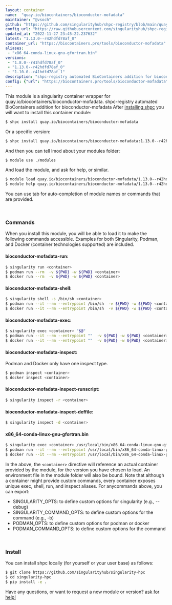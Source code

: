 ```yaml
---
layout: container
name:  "quay.io/biocontainers/bioconductor-mofadata"
maintainer: "@vsoch"
github: "https://github.com/singularityhub/shpc-registry/blob/main/quay.io/biocontainers/bioconductor-mofadata/container.yaml"
config_url: "https://raw.githubusercontent.com/singularityhub/shpc-registry/main/quay.io/biocontainers/bioconductor-mofadata/container.yaml"
updated_at: "2022-11-27 23:45:22.237632"
latest: "1.13.0--r42hdfd78af_0"
container_url: "https://biocontainers.pro/tools/bioconductor-mofadata"
aliases:
 - "x86_64-conda-linux-gnu-gfortran.bin"
versions:
 - "1.8.0--r41hdfd78af_0"
 - "1.13.0--r42hdfd78af_0"
 - "1.10.0--r41hdfd78af_1"
description: "shpc-registry automated BioContainers addition for bioconductor-mofadata"
config: {"url": "https://biocontainers.pro/tools/bioconductor-mofadata", "maintainer": "@vsoch", "description": "shpc-registry automated BioContainers addition for bioconductor-mofadata", "latest": {"1.13.0--r42hdfd78af_0": "sha256:879db8ee81a54e2035f0f367ec2e777c9724793c5c7e96e8030980987c77045a"}, "tags": {"1.8.0--r41hdfd78af_0": "sha256:ee0fde6cb04c21abe8b7527b6e758ee7e9b3dfc281c1ee9b44a3db568fe840cb", "1.13.0--r42hdfd78af_0": "sha256:879db8ee81a54e2035f0f367ec2e777c9724793c5c7e96e8030980987c77045a", "1.10.0--r41hdfd78af_1": "sha256:95f409dafa3ab7c8d08f2e21b2b2785c0e361446f130cdc142b91006d430b627"}, "docker": "quay.io/biocontainers/bioconductor-mofadata", "aliases": {"x86_64-conda-linux-gnu-gfortran.bin": "/usr/local/bin/x86_64-conda-linux-gnu-gfortran.bin"}}
---
```


This module is a singularity container wrapper for quay.io/biocontainers/bioconductor-mofadata.
shpc-registry automated BioContainers addition for bioconductor-mofadata
After [installing shpc](#install) you will want to install this container module:


```bash
$ shpc install quay.io/biocontainers/bioconductor-mofadata
```

Or a specific version:

```bash
$ shpc install quay.io/biocontainers/bioconductor-mofadata:1.13.0--r42hdfd78af_0
```

And then you can tell lmod about your modules folder:

```bash
$ module use ./modules
```

And load the module, and ask for help, or similar.

```bash
$ module load quay.io/biocontainers/bioconductor-mofadata/1.13.0--r42hdfd78af_0
$ module help quay.io/biocontainers/bioconductor-mofadata/1.13.0--r42hdfd78af_0
```

You can use tab for auto-completion of module names or commands that are provided.

<br>

### Commands

When you install this module, you will be able to load it to make the following commands accessible.
Examples for both Singularity, Podman, and Docker (container technologies supported) are included.

#### bioconductor-mofadata-run:

```bash
$ singularity run <container>
$ podman run --rm  -v ${PWD} -w ${PWD} <container>
$ docker run --rm  -v ${PWD} -w ${PWD} <container>
```

#### bioconductor-mofadata-shell:

```bash
$ singularity shell -s /bin/sh <container>
$ podman run --it --rm --entrypoint /bin/sh  -v ${PWD} -w ${PWD} <container>
$ docker run --it --rm --entrypoint /bin/sh  -v ${PWD} -w ${PWD} <container>
```

#### bioconductor-mofadata-exec:

```bash
$ singularity exec <container> "$@"
$ podman run --it --rm --entrypoint ""  -v ${PWD} -w ${PWD} <container> "$@"
$ docker run --it --rm --entrypoint ""  -v ${PWD} -w ${PWD} <container> "$@"
```

#### bioconductor-mofadata-inspect:

Podman and Docker only have one inspect type.

```bash
$ podman inspect <container>
$ docker inspect <container>
```

#### bioconductor-mofadata-inspect-runscript:

```bash
$ singularity inspect -r <container>
```

#### bioconductor-mofadata-inspect-deffile:

```bash
$ singularity inspect -d <container>
```


#### x86_64-conda-linux-gnu-gfortran.bin

```bash
$ singularity exec <container> /usr/local/bin/x86_64-conda-linux-gnu-gfortran.bin
$ podman run --it --rm --entrypoint /usr/local/bin/x86_64-conda-linux-gnu-gfortran.bin   -v ${PWD} -w ${PWD} <container> -c " $@"
$ docker run --it --rm --entrypoint /usr/local/bin/x86_64-conda-linux-gnu-gfortran.bin   -v ${PWD} -w ${PWD} <container> -c " $@"
```



In the above, the `<container>` directive will reference an actual container provided
by the module, for the version you have chosen to load. An environment file in the
module folder will also be bound. Note that although a container
might provide custom commands, every container exposes unique exec, shell, run, and
inspect aliases. For anycommands above, you can export:

 - SINGULARITY_OPTS: to define custom options for singularity (e.g., --debug)
 - SINGULARITY_COMMAND_OPTS: to define custom options for the command (e.g., -b)
 - PODMAN_OPTS: to define custom options for podman or docker
 - PODMAN_COMMAND_OPTS: to define custom options for the command

<br>

### Install

You can install shpc locally (for yourself or your user base) as follows:

```bash
$ git clone https://github.com/singularityhub/singularity-hpc
$ cd singularity-hpc
$ pip install -e .
```

Have any questions, or want to request a new module or version? [ask for help!](https://github.com/singularityhub/singularity-hpc/issues)